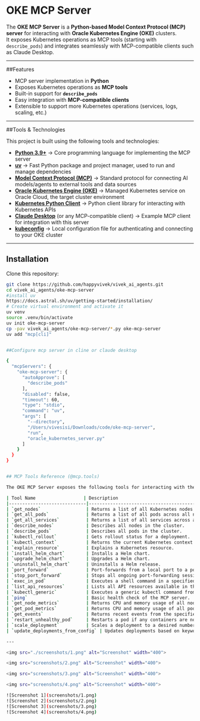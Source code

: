 # OKE MCP Server

The **OKE MCP Server** is a **Python-based Model Context Protocol (MCP) server** for interacting with **Oracle Kubernetes Engine (OKE)** clusters.  
It exposes Kubernetes operations as MCP tools (starting with `describe_pods`) and integrates seamlessly with MCP-compatible clients such as Claude Desktop.

---

##Features

- MCP server implementation in **Python**
- Exposes Kubernetes operations as **MCP tools**
- Built-in support for **`describe_pods`**
- Easy integration with **MCP-compatible clients**
- Extensible to support more Kubernetes operations (services, logs, scaling, etc.)

---

##Tools & Technologies

This project is built using the following tools and technologies:

- **[Python 3.9+](https://www.python.org/)** → Core programming language for implementing the MCP server  
- **[uv](https://github.com/astral-sh/uv)** → Fast Python package and project manager, used to run and manage dependencies  
- **[Model Context Protocol (MCP)](https://modelcontextprotocol.io/)** → Standard protocol for connecting AI models/agents to external tools and data sources  
- **[Oracle Kubernetes Engine (OKE)](https://www.oracle.com/cloud/cloud-native/container-engine-kubernetes/)** → Managed Kubernetes service on Oracle Cloud, the target cluster environment  
- **[Kubernetes Python Client](https://github.com/kubernetes-client/python)** → Python client library for interacting with Kubernetes APIs  
- **[Claude Desktop](https://claude.ai/)** (or any MCP-compatible client) → Example MCP client for integration with this server  
- **[kubeconfig](https://kubernetes.io/docs/concepts/configuration/organize-cluster-access-kubeconfig/)** → Local configuration file for authenticating and connecting to your OKE cluster  

---

## Installation

Clone this repository:

```bash
git clone https://github.com/happyvivek/vivek_ai_agents.git
cd vivek_ai_agents/oke-mcp-server
#install uv
https://docs.astral.sh/uv/getting-started/installation/
# Create virtual environment and activate it
uv venv
source .venv/bin/activate
uv init oke-mcp-server
cp -pav vivek_ai_agents/oke-mcp-server/*.py oke-mcp-server 
uv add "mcp[cli]"


##Configure mcp server in cline or claude desktop

{
  "mcpServers": {
    "oke-mcp-server": {
      "autoApprove": [
        "describe_pods"
      ],
      "disabled": false,
      "timeout": 60,
      "type": "stdio",
      "command": "uv",
      "args": [
        "--directory",
        "/Users/vivesisi/Downloads/code/oke-mcp-server",
        "run",
        "oracle_kubernetes_server.py"
      ]
    }
  }
}


## MCP Tools Reference (@mcp.tools)

The OKE MCP Server exposes the following tools for interacting with the Kubernetes cluster:

| Tool Name                  | Description                                                                                      | Input Parameters                                                                                   | Output                                        |
|-----------------------------|--------------------------------------------------------------------------------------------------|---------------------------------------------------------------------------------------------------|-----------------------------------------------|
| `get_nodes`                 | Returns a list of all Kubernetes nodes in JSON format.                                           | None                                                                                              | JSON string of nodes                          |
| `get_all_pods`              | Returns a list of all pods across all namespaces.                                               | None                                                                                              | JSON string of pods                            |
| `get_all_services`          | Returns a list of all services across all namespaces.                                           | None                                                                                              | JSON string of services                        |
| `describe_nodes`            | Describes all nodes in the cluster.                                                            | None                                                                                              | Kubectl describe output of nodes               |
| `describe_pods`             | Describes all pods in the cluster.                                                             | None                                                                                              | Kubectl describe output of pods                |
| `kubectl_rollout`           | Gets rollout status for a deployment.                                                          | `deployment` → Name of deployment<br>`namespace` → Namespace (default: "default")                | Kubectl rollout status output                  |
| `kubectl_context`           | Returns the current Kubernetes context.                                                        | None                                                                                              | Context string                                 |
| `explain_resource`          | Explains a Kubernetes resource.                                                               | `resource` → Resource type (e.g., pod, deployment)                                               | Kubectl explain output                          |
| `install_helm_chart`        | Installs a Helm chart.                                                                         | `release` → Release name<br>`chart` → Helm chart (e.g., bitnami/nginx)<br>`namespace` → Namespace | Helm install output                             |
| `upgrade_helm_chart`        | Upgrades a Helm chart.                                                                         | `release`, `chart`, `namespace`                                                                  | Helm upgrade output                             |
| `uninstall_helm_chart`      | Uninstalls a Helm release.                                                                     | `release`, `namespace`                                                                            | Helm uninstall output                           |
| `port_forward`              | Port-forwards from a local port to a pod port.                                                 | `pod`, `local_port`, `remote_port`, `namespace`                                                  | Kubectl port-forward command string            |
| `stop_port_forward`         | Stops all ongoing port-forwarding sessions.                                                   | None                                                                                              | Command output                                 |
| `exec_in_pod`               | Executes a shell command in a specified pod.                                                  | `pod`, `command`, `namespace`                                                                    | Command output                                 |
| `list_api_resources`        | Lists all API resources available in the cluster.                                             | None                                                                                              | Kubectl api-resources output                   |
| `kubectl_generic`           | Executes a generic kubectl command from a string.                                             | `args` → Argument string (e.g., "get pods -n default")                                           | Command output                                 |
| `ping`                      | Basic health check of the MCP server.                                                        | None                                                                                              | "OKE MCP server is online"                     |
| `get_node_metrics`          | Returns CPU and memory usage of all nodes (requires metrics-server).                         | None                                                                                              | Kubectl top nodes output                        |
| `get_pod_metrics`           | Returns CPU and memory usage of all pods (requires metrics-server).                           | None                                                                                              | Kubectl top pods output                         |
| `get_events`                | Returns recent events from the specified namespace.                                           | `namespace` → Kubernetes namespace (default: "default")                                          | Kubectl get events output                        |
| `restart_unhealthy_pod`     | Restarts a pod if any containers are not ready.                                               | `pod_name`, `namespace` (default: "default")                                                     | Status message                                  |
| `scale_deployment`          | Scales a deployment to a desired number of replicas.                                         | `deployment_name`, `replicas`, `namespace` (default: "default")                                  | Kubectl scale output                             |
| `update_deployments_from_config` | Updates deployments based on keyword-image mappings in the config.                          | None                                                                                              | Summary of updates applied                      |

---

<img src="./screenshots/1.png" alt="Screenshot" width="400">

<img src="screenshots/2.png" alt="Screenshot" width="400">

<img src="screenshots/3.png" alt="Screenshot" width="400">

<img src="screenshots/4.png" alt="Screenshot" width="400">

![Screenshot 1](screenshots/1.png)
![Screenshot 2](screenshots/2.png)
![Screenshot 3](screenshots/3.png)
![Screenshot 4](screenshots/4.png)

